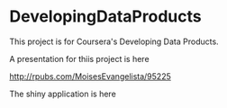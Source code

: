 # DevelopingDataProducts

This project is for Coursera's Developing Data Products. 

A presentation for thiis project is here

http://rpubs.com/MoisesEvangelista/95225

The shiny application is here



